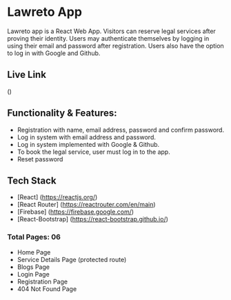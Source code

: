 # Lawreto App
Lawreto app is a React Web App. Visitors can reserve legal services after proving their identity. Users may authenticate themselves by logging in using their email and password after registration. Users also have the option to log in with Google and Github. 

## Live Link
()

## Functionality & Features:

* Registration with name, email address, password and confirm password. 
* Log in system with email address and password.
* Log in system implemented with Google & Github.
* To book the legal service, user must log in to the app.
* Reset password 


## Tech Stack

* [React] (https://reactjs.org/)
* [React Router] (https://reactrouter.com/en/main)
* [Firebase] (https://firebase.google.com/)
* [React-Bootstrap] (https://react-bootstrap.github.io/)

### Total Pages: 06

- Home Page
- Service Details Page (protected route)
- Blogs Page
- Login Page
- Registration Page
- 404 Not Found Page

